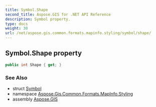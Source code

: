 ```yaml
---
title: Symbol.Shape
second_title: Aspose.GIS for .NET API Reference
description: Symbol property. 
type: docs
weight: 30
url: /net/aspose.gis.common.formats.mapinfo.styling/symbol/shape/
---
```

## Symbol.Shape property

```csharp
public int Shape { get; }
```

### See Also

* struct [Symbol](../)
* namespace [Aspose.Gis.Common.Formats.MapInfo.Styling](../../symbol/)
* assembly [Aspose.GIS](../../../)


